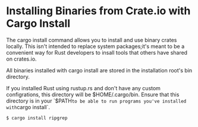# Installing Binaries from Crate.io with Cargo Install

The cargo install command allows you to install and use binary crates locally. This isn't intended to replace system packages;it's meant to be a convenient way for Rust developers to insall tools that others have shared on crates.io.

All binaries installed with cargo install are stored in the installation root's bin directory.

If you installed Rust using rustup.rs and don't have any custom configrations, this directory will be $HOME/.cargo/bin. Ensure that this directory is in your `$PATH` to be able to run programs you've installed with `cargo install`.

```bash 
$ cargo install ripgrep
```

